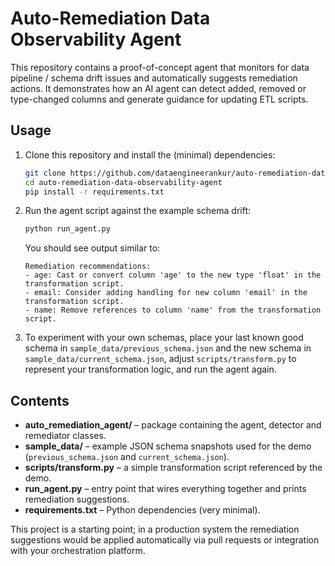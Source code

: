 # Auto-Remediation Data Observability Agent

This repository contains a proof-of-concept agent that monitors for data pipeline / schema drift issues and automatically suggests remediation actions. It demonstrates how an AI agent can detect added, removed or type-changed columns and generate guidance for updating ETL scripts.

## Usage

1. Clone this repository and install the (minimal) dependencies:

   ```bash
   git clone https://github.com/dataengineerankur/auto-remediation-data-observability-agent.git
   cd auto-remediation-data-observability-agent
   pip install -r requirements.txt
   ```

2. Run the agent script against the example schema drift:

   ```bash
   python run_agent.py
   ```

   You should see output similar to:

   ```
   Remediation recommendations:
   - age: Cast or convert column 'age' to the new type 'float' in the transformation script.
   - email: Consider adding handling for new column 'email' in the transformation script.
   - name: Remove references to column 'name' from the transformation script.
   ```

3. To experiment with your own schemas, place your last known good schema in `sample_data/previous_schema.json` and the new schema in `sample_data/current_schema.json`, adjust `scripts/transform.py` to represent your transformation logic, and run the agent again.

## Contents

- **auto_remediation_agent/** – package containing the agent, detector and remediator classes.
- **sample_data/** – example JSON schema snapshots used for the demo (`previous_schema.json` and `current_schema.json`).
- **scripts/transform.py** – a simple transformation script referenced by the demo.
- **run_agent.py** – entry point that wires everything together and prints remediation suggestions.
- **requirements.txt** – Python dependencies (very minimal).

This project is a starting point; in a production system the remediation suggestions would be applied automatically via pull requests or integration with your orchestration platform.
